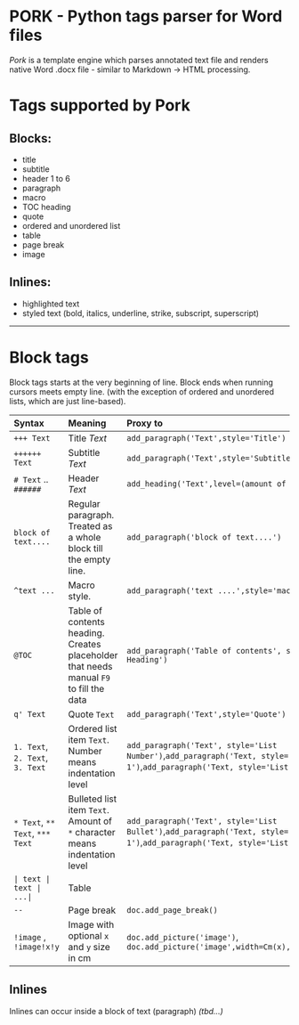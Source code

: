 # PORK - Python tags parser for Word files

*Pork* is a template engine which parses annotated text file and renders native Word .docx file - similar to Markdown -> HTML processing.

# Tags supported by **Pork**

## Blocks:
- title
- subtitle
- header 1 to 6
- paragraph
- macro
- TOC heading
- quote
- ordered and unordered list
- table
- page break
- image
## Inlines:
- highlighted text
- styled text (bold, italics, underline, strike, subscript, superscript)


------

# Block tags

Block tags starts at the very beginning of line. Block ends when running cursors meets empty line. (with the exception of ordered and unordered lists, which are just line-based).


| Syntax              | Meaning           | Proxy to                                   |
|:------------------- |:------------------|:-------------------------------------------|
|`+++ Text`           | Title _Text_      | `add_paragraph('Text',style='Title')`      |
|`++++++ Text`        | Subtitle _Text_   | `add_paragraph('Text',style='Subtitle)`    |
|`# Text` .. `######` | Header _Text_     | `add_heading('Text',level=(amount of #))`  |
|`block of text....`  | Regular paragraph. Treated as a whole block till the empty line. | `add_paragraph('block of text....')`        |
|`^text ...`         | Macro style.      | `add_paragraph('text ....',style='macro')`   |
|`@TOC`               | Table of contents heading. Creates placeholder that needs manual `F9` to fill the data | `add_paragraph('Table of contents', style='TOC Heading')`|      
|`q' Text`            | Quote `Text`      | `add_paragraph('Text',style='Quote')`|
|`1. Text`, `2. Text`, `3. Text` | Ordered list item `Text`. Number means indentation level | `add_paragraph('Text', style='List Number')`,`add_paragraph('Text, style='List Number 1')`,`add_paragraph('Text, style='List Number 2')` |
|`* Text`, `** Text`, `*** Text` | Bulleted list item `Text`. Amount of `*` character means indentation level | `add_paragraph('Text', style='List Bullet')`,`add_paragraph('Text, style='List Bullet 1')`,`add_paragraph('Text, style='List Bullet 2')`|
|`\| text \| text \| ...\| `| Table | |
|`--`                 | Page break        |  `doc.add_page_break()` |
|`!image` , `!image!x!y` | Image with optional `x` and `y` size in cm | `doc.add_picture('image')`, `doc.add_picture('image',width=Cm(x),height=Cm(y)` |
 
## Inlines

Inlines can occur inside a block of text (paragraph)
_(tbd...)_
